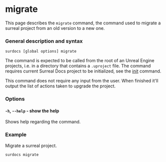 # migrate

This page describes the `migrate` command, the command used to migrate a surreal project from an old version to a new one.

### General description and syntax

`surdocs [global options] migrate`

The command is expected to be called from the root of an Unreal Engine projects, i.e. in a directory that contains a `.uproject` file. The command requires current Surreal Docs project to be initialized, see the [init](docs/cli/init "Init command") command.

This command does not require any input from the user. When finished it'll output the list of actions taken to upgrade the project.

### Options

#### `-h`, `--help` - show the help

Shows help regarding the command.

### Example

Migrate a surreal project.

```
surdocs migrate
```
